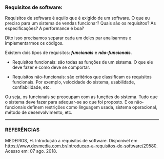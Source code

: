 ### Requisitos de software:

Requisitos de software é aquilo que é exigido de um software. O que eu preciso para um sistema de vendas funcionar? Quais são os requisitos? As especificações? A performance é boa?

Dito isso precisamos separar cada um deles par analisarmos e implementarmos os códigos.

Existem dois tipos de requisitos: ***funcionais*** e ***não-funcionais***.

* Requisitos funcionais: são todas as funções de um sistema. O que ele deve fazer e como deve se comportar.

* Requisitos não-funcionais: são critérios que classificam os requisitos funcionais. Por exemplo, velocidade do sistema, usabilidade, confiabilidade, etc.

Ou seja, os funcionais se preocupam com as funções do sistema. Tudo que o sistema deve fazer para adequar-se ao que foi proposto. E os não-funcionais definem restrições como linguagem usada, sistema operacional, método de desenvolvimento, etc.

___

### REFERÊNCIAS

MEDEIROS, H. Introdução a requisitos de software. Disponível em: <https://www.devmedia.com.br/introducao-a-requisitos-de-software/29580>. Acesso em: 07 ago. 2018.
